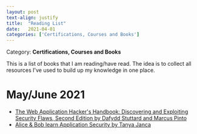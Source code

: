 ```yaml
---
layout: post
text-align: justify
title:  "Reading List"
date:   2021-04-01
categories: ['Certifications, Courses and Books']
---
```

Category: **Certifications, Courses and Books**

This is a list of books that I am reading/have read. The idea is to collect all resources I've used to build up my knowledge in one place. 

# May/June 2021

- [The Web Application Hacker's Handbook: Discovering and Exploiting Security Flaws, Second Edition by Dafydd Stuttard and Marcus Pinto](https://www.amazon.com/Web-Application-Hackers-Handbook-Exploiting/dp/1118026470)<br/>
- [Alice & Bob learn Application Security by Tanya Janca](https://www.wiley.com/en-us/Alice+and+Bob+Learn+Application+Security-p-9781119687405)<br/>



